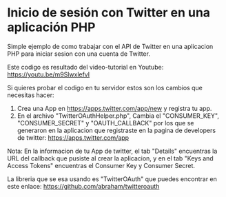 # Inicio de sesión con Twitter en una aplicación PHP
Simple ejemplo de como trabajar con el API de Twitter en una aplicacion PHP para iniciar sesion con una cuenta de Twitter.

Este codigo es resultado del video-tutorial en Youtube:
https://youtu.be/m9SlwxlefvI


Si quieres probar el codigo en tu servidor estos son los cambios que necesitas hacer:

1. Crea una App en https://apps.twitter.com/app/new y registra tu app.
2. En el archivo "TwitterOAuthHelper.php", Cambia el "CONSUMER_KEY", "CONSUMER_SECRET" y "OAUTH_CALLBACK" por los que se generaron en la aplicacion que registraste en la pagina de developers de twitter:
https://apps.twitter.com/app 

Nota: En la informacion de tu App de twitter, el tab "Details" encuentras la URL del callback que pusiste al crear la aplicacion, y en el tab "Keys and Access Tokens" encuentras el Consumer Key y Consumer Secret.

La libreria que se esa usando es "TwitterOAuth" que puedes encontrar en este enlace:
https://github.com/abraham/twitteroauth

